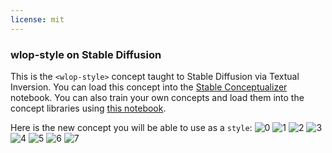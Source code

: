 ```yaml
---
license: mit
---
```

### wlop-style on Stable Diffusion
This is the `<wlop-style>` concept taught to Stable Diffusion via Textual Inversion. You can load this concept into the [Stable Conceptualizer](https://colab.research.google.com/github/huggingface/notebooks/blob/main/diffusers/stable_conceptualizer_inference.ipynb) notebook. You can also train your own concepts and load them into the concept libraries using [this notebook](https://colab.research.google.com/github/huggingface/notebooks/blob/main/diffusers/sd_textual_inversion_training.ipynb).

Here is the new concept you will be able to use as a `style`:
![<wlop-style> 0](https://huggingface.co/sd-concepts-library/wlop-style/resolve/main/concept_images/5.jpeg)
![<wlop-style> 1](https://huggingface.co/sd-concepts-library/wlop-style/resolve/main/concept_images/6.jpeg)
![<wlop-style> 2](https://huggingface.co/sd-concepts-library/wlop-style/resolve/main/concept_images/3.jpeg)
![<wlop-style> 3](https://huggingface.co/sd-concepts-library/wlop-style/resolve/main/concept_images/0.jpeg)
![<wlop-style> 4](https://huggingface.co/sd-concepts-library/wlop-style/resolve/main/concept_images/2.jpeg)
![<wlop-style> 5](https://huggingface.co/sd-concepts-library/wlop-style/resolve/main/concept_images/7.jpeg)
![<wlop-style> 6](https://huggingface.co/sd-concepts-library/wlop-style/resolve/main/concept_images/1.jpeg)
![<wlop-style> 7](https://huggingface.co/sd-concepts-library/wlop-style/resolve/main/concept_images/4.jpeg)

